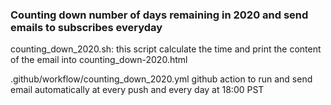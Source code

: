 ### Counting down number of days remaining in 2020 and send emails to subscribes everyday



 counting_down_2020.sh:
 this script calculate the time and print the content of the email into counting_down-2020.html
 
 .github/workflow/counting_down_2020.yml
 github action to run and send email automatically at every push and every day at 18:00 PST
